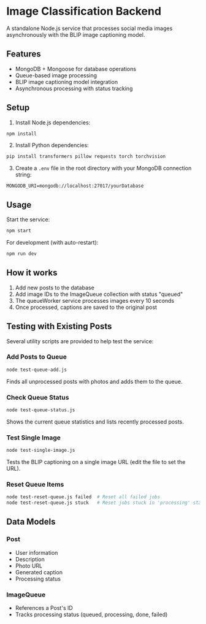 # Image Classification Backend

A standalone Node.js service that processes social media images asynchronously with the BLIP image captioning model.

## Features

- MongoDB + Mongoose for database operations
- Queue-based image processing
- BLIP image captioning model integration 
- Asynchronous processing with status tracking

## Setup

1. Install Node.js dependencies:

```bash
npm install
```

2. Install Python dependencies:

```bash
pip install transformers pillow requests torch torchvision
```

3. Create a `.env` file in the root directory with your MongoDB connection string:

```
MONGODB_URI=mongodb://localhost:27017/yourDatabase
```

## Usage

Start the service:

```bash
npm start
```

For development (with auto-restart):

```bash
npm run dev
```

## How it works

1. Add new posts to the database
2. Add image IDs to the ImageQueue collection with status "queued"
3. The queueWorker service processes images every 10 seconds
4. Once processed, captions are saved to the original post

## Testing with Existing Posts

Several utility scripts are provided to help test the service:

### Add Posts to Queue

```bash
node test-queue-add.js
```
Finds all unprocessed posts with photos and adds them to the queue.

### Check Queue Status

```bash
node test-queue-status.js
```
Shows the current queue statistics and lists recently processed posts.

### Test Single Image

```bash
node test-single-image.js
```
Tests the BLIP captioning on a single image URL (edit the file to set the URL).

### Reset Queue Items

```bash
node test-reset-queue.js failed  # Reset all failed jobs
node test-reset-queue.js stuck   # Reset jobs stuck in 'processing' state
```

## Data Models

### Post
- User information
- Description
- Photo URL
- Generated caption
- Processing status

### ImageQueue
- References a Post's ID
- Tracks processing status (queued, processing, done, failed) 